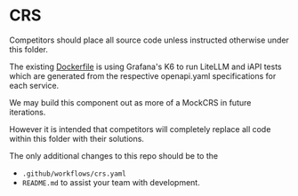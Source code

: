 # CRS

Competitors should place all source code unless instructed otherwise under this folder.

The existing [Dockerfile](./Dockerfile) is using Grafana's K6 to run LiteLLM and iAPI tests which are generated
from the respective openapi.yaml specifications for each service. 

We may build this component out as more of a MockCRS in future iterations. 

However it is intended that competitors will completely replace all code within this folder with their solutions.

The only additional changes to this repo should be to the 
- `.github/workflows/crs.yaml`
- `README.md` to assist your team with development.
